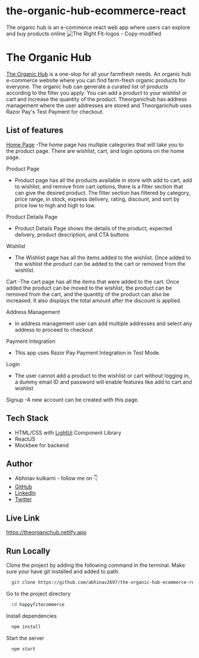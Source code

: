 # the-organic-hub-ecommerce-react
The organic hub is an e-commerce react web app where users can explore and buy products online
![The Right Fit-logos - Copy-modified](https://img.freepik.com/free-vector/100-organic-quality-food-green-sticker-label-design_1017-25574.jpg?size=338&ext=jpg&ga=GA1.1.1700460183.1713052800&semt=ais)


# The Organic Hub

[The Organic Hub](https://theorganichub.netlify.app/) is a one-stop for all your farmfresh needs. An organic hub e-commerce website where you can find farm-fresh organic products for everyone. The organic hub  can generate a curated list of products according to the filter you apply. You can add a product to your wishlist or cart and increase the quantity of the product. Theorganichub has address management where the user addresses are stored and Theorganichub uses Razor Pay's Test Payment for checkout.


## List of features
[Home Page](https://theorganichub.netlify.app/)
-The home page has multiple categories that will take you to the product page. There are wishlist, cart, and login options on the home page.

Product Page
-   Product page has all the products available in store with add to cart, add to wishlist, and remove from cart options, there is a filter section that can give the desired product. The filter section has filtered by category, price range, in stock, express delivery, rating, discount, and sort by price low to high and high to low.

Product Details Page
-   Product Details Page shows the details of the product, expected delivery, product description, and CTA buttons

Wishlist
-   The Wishlist page has all the items added to the wishlist. Once added to the wishlist the product can be added to the cart or removed from the wishlist.

Cart
-The cart page has all the items that were added to the cart. Once added the product can be moved to the wishlist, the product can be removed from the cart, and the quantity of the product can also be increased. It also displays the total amount after the discount is applied.

Address Management
-   In address management user can add multiple addresses and select any address to proceed to checkout

Payment Integration
-   This app uses Razor Pay Payment Integration in Test Mode.

Login
-   The user cannot add a product to the wishlist or cart without logging in, a dummy email ID and password will enable features like add to cart and wishlist

Signup
-A new account can be created with this page.



## Tech Stack

- HTML/CSS with [LightUi](https://uilight.netlify.app/) Component Library
- ReactJS
- Mockbee for backend


## Author

-   Abhinav kulkarni - follow me on 👇
-   [GitHub](https://www.github.com/abhinav2697)
-   [LinkedIn](https://www.linkedin.com/in/abhinav-kulkarni-95103588/)
-   [Twitter](https://twitter.com/abhinav2697)


## Live Link

https://theorganichub.netlify.app


## Run Locally

Clone the project by adding the following command in the terminal.
Make sure your have git installed and added to path.

```bash
  git clone https://github.com/abhinav2697/the-organic-hub-ecommerce-react.git
```

Go to the project directory

```bash
  cd happyfitecommerce
```

Install dependencies

```bash
  npm install
```

Start the server

```bash
  npm start
```

<!--## Demo Video





## Screenshot
![home1]()
![home2]()
![product-page1]()
![product-page2]()
![wishlist]()
![cart]()
![address]()
![payment]()-->
